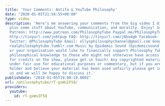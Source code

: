 ```yaml
---
title: 'Your Comments: Antifa & YouTube Philosophy'
date: "2020-01-03T21:56:55+08:00"
type: video
description: 'Here’s me answering your comments from the big video I did on Antifa,
  plus some stuff about YouTube, communication, and morality. Enjoy! Subscribe! http://tinyurl.com/pr99a46
  Patreon: http://www.patreon.com/PhilosophyTube Paypal.me/PhilosophyTube Audible:
  http://tinyurl.com/jn6tpup FAQ: http://tinyurl.com/j8bo4gb Facebook: http://tinyurl.com/jgjek5w
  Twitter: @PhilosophyTube Email: ollysphilosophychannel@gmail.com Google+: google.com/+thephilosophytube
  realphilosophytube.tumblr.com Music by Epidemic Sound (Epidemicsound.com) If you
  or your organisation would like to financially support Philosophy Tube in distributing
  philosophical knowledge to those who might not otherwise have access to it in exchange
  for credits on the show, please get in touch! Any copyrighted material should fall
  under fair use for educational purposes or commentary, but if you are a copyright
  holder and believe your material has been used unfairly please get in touch with
  us and we will be happy to discuss it.'
publishdate: "2018-01-05T19:00:19.000Z"
url: /philosophytube/rT-gxWuIF5Q/
providers:
  youtube:
    id: rT-gxWuIF5Q
---
```

